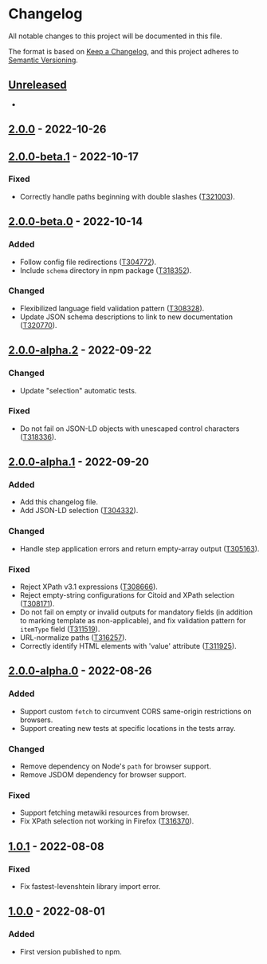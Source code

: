 # Changelog

All notable changes to this project will be documented in this file.

The format is based on [Keep a Changelog](https://keepachangelog.com/en/1.0.0/),
and this project adheres to [Semantic Versioning](https://semver.org/spec/v2.0.0.html).

## [Unreleased]

-

## [2.0.0] - 2022-10-26
## [2.0.0-beta.1] - 2022-10-17

### Fixed

- Correctly handle paths beginning with double slashes ([T321003]).

## [2.0.0-beta.0] - 2022-10-14

### Added

- Follow config file redirections ([T304772]).
- Include `schema` directory in npm package ([T318352]).

### Changed

- Flexibilized language field validation pattern ([T308328]).
- Update JSON schema descriptions to link to new documentation ([T320770]).

## [2.0.0-alpha.2] - 2022-09-22

### Changed

- Update "selection" automatic tests.

### Fixed

- Do not fail on JSON-LD objects with unescaped control characters ([T318336]).

## [2.0.0-alpha.1] - 2022-09-20

### Added

- Add this changelog file.
- Add JSON-LD selection ([T304332]).

### Changed

- Handle step application errors and return empty-array output ([T305163]).

### Fixed

- Reject XPath v3.1 expressions ([T308666]).
- Reject empty-string configurations for Citoid and XPath selection ([T308171]).
- Do not fail on empty or invalid outputs for mandatory fields (in addition to
  marking template as non-applicable), and fix validation pattern for `itemType`
  field ([T311519]).
- URL-normalize paths ([T316257]).
- Correctly identify HTML elements with 'value' attribute ([T311925]).

## [2.0.0-alpha.0] - 2022-08-26

### Added

- Support custom `fetch` to circumvent CORS same-origin restrictions on
  browsers.
- Support creating new tests at specific locations in the tests array.

### Changed

- Remove dependency on Node's `path` for browser support.
- Remove JSDOM dependency for browser support.

### Fixed

- Support fetching metawiki resources from browser.
- Fix XPath selection not working in Firefox ([T316370]).

## [1.0.1] - 2022-08-08

### Fixed

- Fix fastest-levenshtein library import error.

## [1.0.0] - 2022-08-01

### Added

- First version published to npm.


[unreleased]: https://gitlab.wikimedia.org/diegodlh/w2c-core/-/compare/v2.0.0...main
[2.0.0]: https://gitlab.wikimedia.org/diegodlh/w2c-core/-/compare/v2.0.0-beta.1...v2.0.0
[2.0.0-beta.1]: https://gitlab.wikimedia.org/diegodlh/w2c-core/-/compare/v2.0.0-beta.0...v2.0.0-beta.1
[2.0.0-beta.0]: https://gitlab.wikimedia.org/diegodlh/w2c-core/-/compare/v2.0.0-alpha.2...v2.0.0-beta.0
[2.0.0-alpha.2]: https://gitlab.wikimedia.org/diegodlh/w2c-core/-/compare/v2.0.0-alpha.1...v2.0.0-alpha.2
[2.0.0-alpha.1]: https://gitlab.wikimedia.org/diegodlh/w2c-core/-/compare/v2.0.0-alpha.0...v2.0.0-alpha.1
[2.0.0-alpha.0]: https://gitlab.wikimedia.org/diegodlh/w2c-core/-/compare/v1.0.1...v2.0.0-alpha.0
[1.0.1]: https://gitlab.wikimedia.org/diegodlh/w2c-core/-/compare/v1.0.0...v1.0.1
[1.0.0]: https://gitlab.wikimedia.org/diegodlh/w2c-core/-/tags/v1.0.0

[T321003]: https://phabricator.wikimedia.org/T321003
[T320770]: https://phabricator.wikimedia.org/T320770
[T318352]: https://phabricator.wikimedia.org/T318352
[T318336]: https://phabricator.wikimedia.org/T318336
[T316370]: https://phabricator.wikimedia.org/T316370
[T316257]: https://phabricator.wikimedia.org/T316257
[T311925]: https://phabricator.wikimedia.org/T311925
[T311519]: https://phabricator.wikimedia.org/T311519
[T308666]: https://phabricator.wikimedia.org/T308666
[T308328]: https://phabricator.wikimedia.org/T308328
[T308171]: https://phabricator.wikimedia.org/T308171
[T305163]: https://phabricator.wikimedia.org/T305163
[T304772]: https://phabricator.wikimedia.org/T304772
[T304332]: https://phabricator.wikimedia.org/T304332